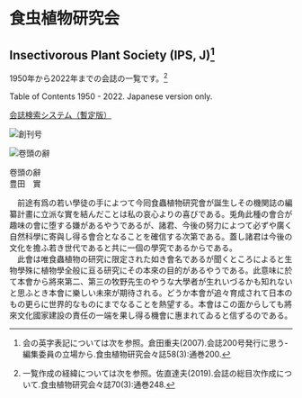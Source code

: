 # 食虫植物研究会
## Insectivorous Plant Society (IPS, J)[^1]
[^1]: 会の英字表記については次を参照。倉田重夫(2007).会誌200号発行に思う-編集委員の立場から.食虫植物研究会々誌58(3):通巻200.

1950年から2022年までの会誌の一覧です。[^2]
[^2]: 一覧作成の経緯については次を参照。佐直達夫(2019).会誌の総目次作成について.食虫植物研究会々誌70(3):通巻248.

Table of Contents 1950 - 2022. Japanese version only.

[会誌検索システム（暫定版）](https://tsajiki.github.io/ips-search/)

![創刊号](https://github.com/tsajiki/IPS-Japan/blob/master/Journals/001/DSC_3896.jpg)

![卷頭の辭](https://github.com/tsajiki/IPS-Japan/blob/master/Journals/001/DSC_3900.jpg)

卷頭の辭  
豊田　實  

　前途有爲の若い學徒の手によつて今囘食蟲植物研究會が誕生しその機関誌の編纂計畫に立派な實を結んだことは私の哀心よりの喜びである。兎角此種の會合が趣味の會に堕する嫌があるやうであるが、諸君、今後の努力によつて必ずや廣く自然科學に寄與し得る會合となることを確信する次第である。蓋し諸君は今後の文化を擔ふ若き世代であると共に一個の學究であるからである。  
　此會は唯食蟲植物の研究に限定された如き會名であるが聞くところによると生物學殊に植物學全般に亘る研究にその本來の目的があるやうである。此意味に於て本會から將來第二、第三の牧野先生のやうな大學者が生れいづるかも知れないと思ふとき本會に樂しい未來が期待される。どうか本會が追々育成されて日本のもの更らに世界的なものにまでなることを熱望する。本會はこの面からしても將來文化國家建設の責任の一端を果し得る機會に惠まれてゐると信ずるのである。
